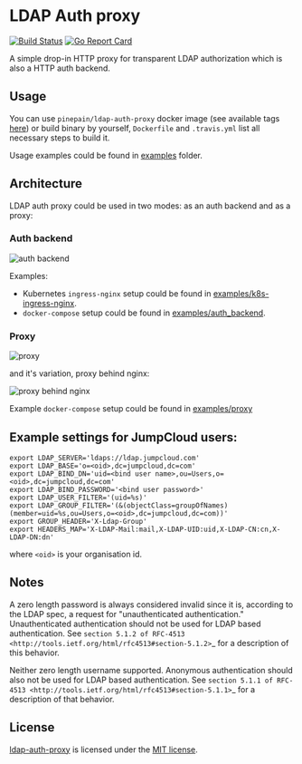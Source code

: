 # LDAP Auth proxy

[![Build Status](https://api.travis-ci.org/pinepain/ldap-auth-proxy.svg?branch=master)](https://travis-ci.org/pinepain/ldap-auth-proxy)
[![Go Report Card](https://goreportcard.com/badge/github.com/pinepain/ldap-auth-proxy)](https://goreportcard.com/report/github.com/pinepain/ldap-auth-proxy)

A simple drop-in HTTP proxy for transparent LDAP authorization which is also a HTTP auth backend.

## Usage

You can use `pinepain/ldap-auth-proxy` docker image (see available tags [here](https://hub.docker.com/r/pinepain/ldap-auth-proxy/tags/))
or build binary by yourself, `Dockerfile` and `.travis.yml` list all necessary steps to build it.

Usage examples could be found in [examples](./examples) folder.

## Architecture

LDAP auth proxy could be used in two modes: as an auth backend and as a proxy:

### Auth backend

![auth backend](https://user-images.githubusercontent.com/2185793/38117476-e3a456dc-33bd-11e8-927d-ef68a9a863d7.png)

Examples:
  - Kubernetes `ingress-nginx` setup could be found in [examples/k8s-ingress-nginx](./examples/k8s-ingress-nginx).
  - `docker-compose` setup could be found in [examples/auth_backend](./examples/auth_backend).

### Proxy

![proxy](https://user-images.githubusercontent.com/2185793/38117475-e384e496-33bd-11e8-9959-fbef372ea06a.png)

and it's variation, proxy behind nginx:

![proxy behind nginx](https://user-images.githubusercontent.com/2185793/38117474-e367794c-33bd-11e8-86a4-1b16d9fa6e4b.png)

Example `docker-compose` setup could be found in [examples/proxy](./examples/proxy)

## Example settings for JumpCloud users:

    export LDAP_SERVER='ldaps://ldap.jumpcloud.com'
    export LDAP_BASE='o=<oid>,dc=jumpcloud,dc=com'
    export LDAP_BIND_DN='uid=<bind user name>,ou=Users,o=<oid>,dc=jumpcloud,dc=com'
    export LDAP_BIND_PASSWORD='<bind user password>'
    export LDAP_USER_FILTER='(uid=%s)'
    export LDAP_GROUP_FILTER='(&(objectClass=groupOfNames)(member=uid=%s,ou=Users,o=<oid>,dc=jumpcloud,dc=com))'
    export GROUP_HEADER='X-Ldap-Group'
    export HEADERS_MAP='X-LDAP-Mail:mail,X-LDAP-UID:uid,X-LDAP-CN:cn,X-LDAP-DN:dn'

where `<oid>` is your organisation id.


## Notes

A zero length password is always considered invalid since it is, according to the LDAP spec, a request for
"unauthenticated authentication." Unauthenticated authentication should not be used for LDAP based authentication.
See `section 5.1.2 of RFC-4513 <http://tools.ietf.org/html/rfc4513#section-5.1.2>`_ for a description of this behavior.

Neither zero length username supported. Anonymous authentication should also not be used for LDAP based authentication.
See `section 5.1.1 of RFC-4513 <http://tools.ietf.org/html/rfc4513#section-5.1.1>`_ for a description of that behavior.


## License

[ldap-auth-proxy](https://github.com/pinepain/ldap-auth-proxy) is licensed under the [MIT license](http://opensource.org/licenses/MIT).
